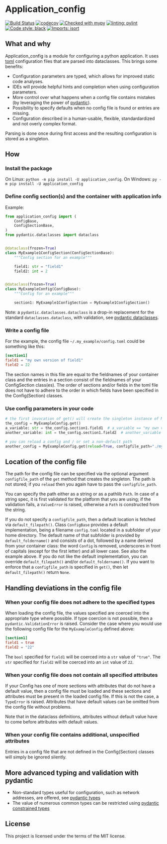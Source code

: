 # Application_config

[![Build Status](https://github.com/StockwatchDev/application_config/actions/workflows/application_config-tests.yml/badge.svg?branch=develop)](https://github.com/StockwatchDev/application_config/actions)
[![codecov](https://codecov.io/gh/StockwatchDev/application_config/branch/develop/graph/badge.svg)](https://app.codecov.io/gh/StockwatchDev/application_config)
[![Checked with mypy](http://www.mypy-lang.org/static/mypy_badge.svg)](http://mypy-lang.org/)
[![linting: pylint](https://img.shields.io/badge/linting-pylint-yellowgreen)](https://github.com/PyCQA/pylint)
[![Code style: black](https://img.shields.io/badge/code%20style-black-000000.svg)](https://github.com/psf/black)
[![Imports: isort](https://img.shields.io/badge/%20imports-isort-%231674b1?style=flat&labelColor=ef8336)](https://pycqa.github.io/isort/)

## What and why

Application\_config is a module for configuring a python application. It uses
[toml](https://toml.io/en/) configuration files that are parsed into dataclasses.
This brings some benefits:

- Configuration parameters are typed, which allows for improved static code analyses.
- IDEs will provide helpful hints and completion when using configuration parameters.
- More control over what happens when a config file contains mistakes
  (by leveraging the power of [pydantic](https://docs.pydantic.dev/)).
- Possibility to specify defaults when no config file is found or entries are missing.
- Configuration described in a human-usable, flexible, standardardized and not overly
  complex format.

Parsing is done once during first access and the resulting configuration is stored
as a singleton.

## How
### Install the package

On Linux: `python -m pip install -U application_config`.
On Windows: `py -m pip install -U application_config`

### Define config section(s) and the container with application info

Example:

```python
from application_config import (
    ConfigBase,
    ConfigSectionBase,
)
from pydantic.dataclasses import dataclass


@dataclass(frozen=True)
class MyExample1ConfigSection(ConfigSectionBase):
    """Config section for an example"""

    field1: str = "field1"
    field2: int = 2


@dataclass(frozen=True)
class MyExampleConfig(ConfigBase):
    """Config for an example"""

    section1: MyExample1ConfigSection = MyExample1ConfigSection()

```

Note: a `pydantic.dataclasses.dataclass` is a drop-in replacement for the standard
`dataclasses.dataclass`, with validation, see
[pydantic dataclasses](https://docs.pydantic.dev/usage/dataclasses/).

### Write a config file

For the example, the config file `~/.my_example/config.toml` could be something like this:

```toml
[section1]
field1 = "my own version of field1"
field2 = 22
```

The section names in this file are equal to the fieldnames of your container class and the
entries in a section consist of the fieldnames of your ConfigSection class(es).
The order of sections and/or fields in the toml file does not have to adhere to the order
in which fields have been specified in the Config(Section) classes.

### Use config parameters in your code

```python
# the first invocation of get() will create the singleton instance of MyExampleConfig
the_config = MyExampleConfig.get()
a_variable: str = the_config.section1.field1  # a_variable == "my own version of field1"
another_variable: int = the_config.section1.field2  # another_variable == 22

# you can reload a config and / or set a non-default path
another_config = MyExampleConfig.get(reload=True, configfile_path="./my_config.tml")

```

## Location of the config file

The path for the config file can be specified via the optional argument `configfile_path`
of the `get` method that creates the singleton. The path is not stored; if you `reload`
then you again have to pass the `configfile_path`.

You can specify the path either as a string or as a pathlib `Path`. In case of a string
spec, it is first validated for the platform that you are using; if the validation fails,
a `ValueError` is raised, otherwise a `Path` is constructed from the string.

If you do not specify a `configfile_path`, then a default location is fetched via
`default_filepath()`. Class `ConfigBase` provides a default implementation, being
a filename `config.toml` located in a subfolder of your home directory. The default name
of that subfolder is provided by `default_foldername()` and consists
of a dot, followed by a name derived from your container class: the word `Config` is
removed, underscores in front of capitals (except for the first letter) and all lower case.
See also the example above. If you do not like the default implementation, you can
override `default_filepath()` and/or `default_foldername()`. If you want to
enforce that a `configfile_path` is specified in `get()`, then let
`default_filepath()` return `None`.

## Handling deviations in the config file

### When your config file does not adhere to the specified types

When loading the config file, the values specified are coerced into the appropriate type
where possible. If type coercion is not possible, then a `pydantic.ValidationError`
is raised. Consider the case where you would use the following config file for
the `MyExampleConfig` defined above:

```toml
[section1]
field1 = true
field2 = "22"
```

The `bool` specified for `field1` will be coerced into a `str` value of `"true"`.
The `str` specified for `field2` will be coerced into an `int` value of `22`.

### When your config file does not contain all specified attributes

If your Config has one of more sections with attributes that do not have a default
value, then a config file must be loaded and these sections and attributes must be
present in the loaded config file. If this is not the case, a `TypeError` is raised.
Attributes that have default values can be omitted
from the config file without problems.

Note that in the dataclass definitions, attributes without default value have to come
before attributes with default values.

### When your config file contains additional, unspecified attributes

Entries in a config file that are not defined in the Config(Section) classes will simply
be ignored silently.

## More advanced typing and validation with pydantic

- Non-standard types useful for configuration, such as network addresses, are offered, see
  [pydantic types](https://docs.pydantic.dev/usage/types/#pydantic-types)
- The value of numerous common types can be restricted using
  [pydantic constrained types](https://docs.pydantic.dev/usage/types/#constrained-types)

## License

This project is licensed under the terms of the MIT license.

